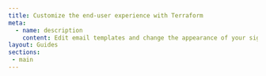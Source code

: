 ```yaml
---
title: Customize the end-user experience with Terraform
meta:
  - name: description
    content: Edit email templates and change the appearance of your sign-in pages and Okta End-User Dashboard with Terraform.
layout: Guides
sections:
 - main
---
```

